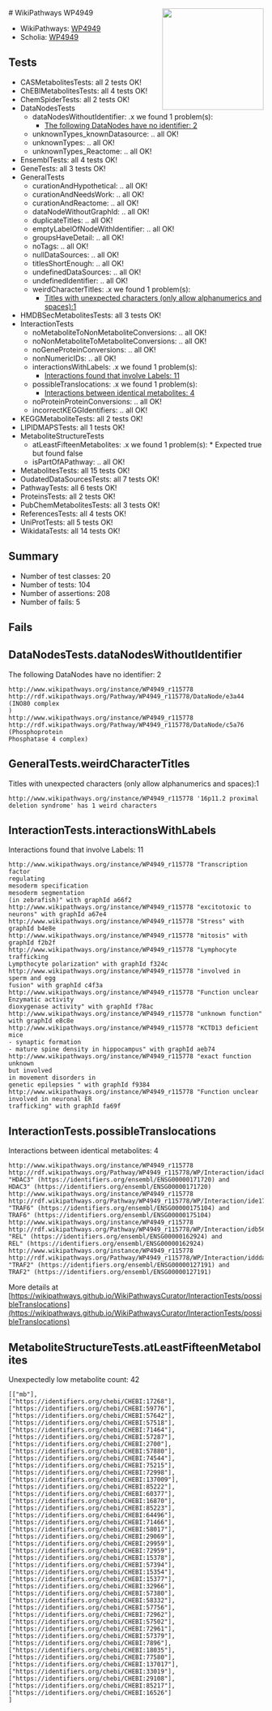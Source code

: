 <img style="float: right; width: 200px" src="https://upload.wikimedia.org/wikipedia/commons/thumb/8/83/Wplogo_with_text_500.png/640px-Wplogo_with_text_500.png" />
# WikiPathways WP4949

* WikiPathways: [WP4949](https://new.wikipathways.org/pathways/WP4949)
* Scholia: [WP4949](https://scholia.toolforge.org/wikipathways/WP4949)
## Tests
* CASMetabolitesTests: all 2 tests OK!
* ChEBIMetabolitesTests: all 4 tests OK!
* ChemSpiderTests: all 2 tests OK!
* DataNodesTests
    * dataNodesWithoutIdentifier: .x we found 1 problem(s):
        * [The following DataNodes have no identifier: 2](#d2d32fa1)
    * unknownTypes_knownDatasource: .. all OK!
    * unknownTypes: .. all OK!
    * unknownTypes_Reactome: .. all OK!
* EnsemblTests: all 4 tests OK!
* GeneTests: all 3 tests OK!
* GeneralTests
    * curationAndHypothetical: .. all OK!
    * curationAndNeedsWork: .. all OK!
    * curationAndReactome: .. all OK!
    * dataNodeWithoutGraphId: .. all OK!
    * duplicateTitles: .. all OK!
    * emptyLabelOfNodeWithIdentifier: .. all OK!
    * groupsHaveDetail: .. all OK!
    * noTags: .. all OK!
    * nullDataSources: .. all OK!
    * titlesShortEnough: .. all OK!
    * undefinedDataSources: .. all OK!
    * undefinedIdentifier: .. all OK!
    * weirdCharacterTitles: .x we found 1 problem(s):
        * [Titles with unexpected characters (only allow alphanumerics and spaces):1](#fda87b3f)
* HMDBSecMetabolitesTests: all 3 tests OK!
* InteractionTests
    * noMetaboliteToNonMetaboliteConversions: .. all OK!
    * noNonMetaboliteToMetaboliteConversions: .. all OK!
    * noGeneProteinConversions: .. all OK!
    * nonNumericIDs: .. all OK!
    * interactionsWithLabels: .x we found 1 problem(s):
        * [Interactions found that involve Labels: 11](#fe97a8b9)
    * possibleTranslocations: .x we found 1 problem(s):
        * [Interactions between identical metabolites: 4](#d59038c7)
    * noProteinProteinConversions: .. all OK!
    * incorrectKEGGIdentifiers: .. all OK!
* KEGGMetaboliteTests: all 2 tests OK!
* LIPIDMAPSTests: all 1 tests OK!
* MetaboliteStructureTests
    * atLeastFifteenMetabolites: .x we found 1 problem(s):
            * Expected true but found false
    * isPartOfAPathway: .. all OK!
* MetabolitesTests: all 15 tests OK!
* OudatedDataSourcesTests: all 7 tests OK!
* PathwayTests: all 6 tests OK!
* ProteinsTests: all 2 tests OK!
* PubChemMetabolitesTests: all 3 tests OK!
* ReferencesTests: all 4 tests OK!
* UniProtTests: all 5 tests OK!
* WikidataTests: all 14 tests OK!


## Summary

* Number of test classes: 20
* Number of tests: 104
* Number of assertions: 208
* Number of fails: 5

## Fails

<a name="d2d32fa1" />

## DataNodesTests.dataNodesWithoutIdentifier

The following DataNodes have no identifier: 2
```
http://www.wikipathways.org/instance/WP4949_r115778 http://rdf.wikipathways.org/Pathway/WP4949_r115778/DataNode/e3a44 (INO80 complex
)
http://www.wikipathways.org/instance/WP4949_r115778 http://rdf.wikipathways.org/Pathway/WP4949_r115778/DataNode/c5a76 (Phosphoprotein
Phosphatase 4 complex)
```

<a name="fda87b3f" />

## GeneralTests.weirdCharacterTitles

Titles with unexpected characters (only allow alphanumerics and spaces):1
```
http://www.wikipathways.org/instance/WP4949_r115778 '16p11.2 proximal deletion syndrome' has 1 weird characters
```

<a name="fe97a8b9" />

## InteractionTests.interactionsWithLabels

Interactions found that involve Labels: 11
```
http://www.wikipathways.org/instance/WP4949_r115778 "Transcription factor 
regulating
mesoderm specification
mesoderm segmentation
(in zebrafish)" with graphId a66f2
http://www.wikipathways.org/instance/WP4949_r115778 "excitotoxic to neurons" with graphId a67e4
http://www.wikipathways.org/instance/WP4949_r115778 "Stress" with graphId b4e8e
http://www.wikipathways.org/instance/WP4949_r115778 "mitosis" with graphId f2b2f
http://www.wikipathways.org/instance/WP4949_r115778 "Lymphocyte trafficking
Lympthocyte polarization" with graphId f324c
http://www.wikipathways.org/instance/WP4949_r115778 "involved in
sperm and egg
fusion" with graphId c4f3a
http://www.wikipathways.org/instance/WP4949_r115778 "Function unclear
Enzymatic activity
dioxygenase activity" with graphId f78ac
http://www.wikipathways.org/instance/WP4949_r115778 "unknown function" with graphId e8c8e
http://www.wikipathways.org/instance/WP4949_r115778 "KCTD13 deficient mice
- synaptic formation
- mature spine density in hippocampus" with graphId aeb74
http://www.wikipathways.org/instance/WP4949_r115778 "exact function unknown 
but involved
in movement disorders in 
genetic epilepsies " with graphId f9384
http://www.wikipathways.org/instance/WP4949_r115778 "Function unclear
involved in neuronal ER
trafficking" with graphId fa69f
```

<a name="d59038c7" />

## InteractionTests.possibleTranslocations

Interactions between identical metabolites: 4
```
http://www.wikipathways.org/instance/WP4949_r115778 http://rdf.wikipathways.org/Pathway/WP4949_r115778/WP/Interaction/idac837824 "HDAC3" (https://identifiers.org/ensembl/ENSG00000171720) and 
HDAC3" (https://identifiers.org/ensembl/ENSG00000171720)
http://www.wikipathways.org/instance/WP4949_r115778 http://rdf.wikipathways.org/Pathway/WP4949_r115778/WP/Interaction/ide17f654f "TRAF6" (https://identifiers.org/ensembl/ENSG00000175104) and 
TRAF6" (https://identifiers.org/ensembl/ENSG00000175104)
http://www.wikipathways.org/instance/WP4949_r115778 http://rdf.wikipathways.org/Pathway/WP4949_r115778/WP/Interaction/idb5693b56 "REL" (https://identifiers.org/ensembl/ENSG00000162924) and 
REL" (https://identifiers.org/ensembl/ENSG00000162924)
http://www.wikipathways.org/instance/WP4949_r115778 http://rdf.wikipathways.org/Pathway/WP4949_r115778/WP/Interaction/idddaed06b "TRAF2" (https://identifiers.org/ensembl/ENSG00000127191) and 
TRAF2" (https://identifiers.org/ensembl/ENSG00000127191)
```

More details at [https://wikipathways.github.io/WikiPathwaysCurator/InteractionTests/possibleTranslocations](https://wikipathways.github.io/WikiPathwaysCurator/InteractionTests/possibleTranslocations)

<a name="3b0f9ee7" />

## MetaboliteStructureTests.atLeastFifteenMetabolites

Unexpectedly low metabolite count: 42

```
[["mb"],
["https://identifiers.org/chebi/CHEBI:17268"],
["https://identifiers.org/chebi/CHEBI:59776"],
["https://identifiers.org/chebi/CHEBI:57642"],
["https://identifiers.org/chebi/CHEBI:57518"],
["https://identifiers.org/chebi/CHEBI:71464"],
["https://identifiers.org/chebi/CHEBI:57287"],
["https://identifiers.org/chebi/CHEBI:2700"],
["https://identifiers.org/chebi/CHEBI:57880"],
["https://identifiers.org/chebi/CHEBI:74544"],
["https://identifiers.org/chebi/CHEBI:75215"],
["https://identifiers.org/chebi/CHEBI:72998"],
["https://identifiers.org/chebi/CHEBI:137009"],
["https://identifiers.org/chebi/CHEBI:85222"],
["https://identifiers.org/chebi/CHEBI:60377"],
["https://identifiers.org/chebi/CHEBI:16870"],
["https://identifiers.org/chebi/CHEBI:85223"],
["https://identifiers.org/chebi/CHEBI:64496"],
["https://identifiers.org/chebi/CHEBI:71466"],
["https://identifiers.org/chebi/CHEBI:58017"],
["https://identifiers.org/chebi/CHEBI:29069"],
["https://identifiers.org/chebi/CHEBI:29959"],
["https://identifiers.org/chebi/CHEBI:72959"],
["https://identifiers.org/chebi/CHEBI:15378"],
["https://identifiers.org/chebi/CHEBI:57394"],
["https://identifiers.org/chebi/CHEBI:15354"],
["https://identifiers.org/chebi/CHEBI:15377"],
["https://identifiers.org/chebi/CHEBI:32966"],
["https://identifiers.org/chebi/CHEBI:57380"],
["https://identifiers.org/chebi/CHEBI:58332"],
["https://identifiers.org/chebi/CHEBI:57756"],
["https://identifiers.org/chebi/CHEBI:72962"],
["https://identifiers.org/chebi/CHEBI:57502"],
["https://identifiers.org/chebi/CHEBI:72961"],
["https://identifiers.org/chebi/CHEBI:57379"],
["https://identifiers.org/chebi/CHEBI:7896"],
["https://identifiers.org/chebi/CHEBI:18035"],
["https://identifiers.org/chebi/CHEBI:77580"],
["https://identifiers.org/chebi/CHEBI:137017"],
["https://identifiers.org/chebi/CHEBI:33019"],
["https://identifiers.org/chebi/CHEBI:29108"],
["https://identifiers.org/chebi/CHEBI:85217"],
["https://identifiers.org/chebi/CHEBI:16526"]
]
```

